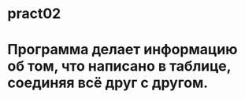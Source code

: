 # pract02

# Программа делает информацию об том, что написано в таблице, соединяя всё друг с другом.
